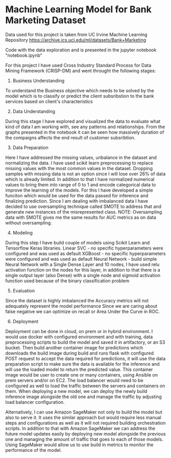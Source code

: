 # Machine Learning Model for Bank Marketing Dataset

Data used for this project is taken from UC Irvine Machine Learning Repository https://archive.ics.uci.edu/ml/datasets/Bank+Marketing

Code with the data exploration and is presented in the jupyter notebook "notebook.ipynb"

For this project I have used Cross Industry Standard Process for Data Mining Framework (CRISP-DM) and went throught the following stages:

1. Business Understanding
    
To understand the Business objective which needs to be solved by the model which is to classify or predict the client subsribstion to the bank services based on client's characteristics

2. Data Understanding

During this stage I have explored and visualized the data to evaluate what kind of data I am working with, see any patterns and relationships.
From the graphs presented in the notebook it can be seen how massively duration of the compaigns affects the end result of customer subsribtion.

3. Data Preparation

Here I have addressed the missing values, unbalance in the dataset and normalizing the data.
I have used scikit learn preprocessing to replace missing values with the most common values in the dataset. Dropping samples with missing data is not an option since I will lose over 26% of data which is already limited.
In addition to that I have normalized numerical values to bring them into range of 0 to 1 and encode categorical data to improve the learning of the models. For this I have developed a simple funciton which would be used for the data passed for inference and finalizing prediction.
Since I am dealing with imbalanced data I have decided to use oversampling technique called SMOTE to address that and generate new instances of the misrepresented class.
NOTE: Oversampling data with SMOTE gives me the same results for AUC metrics as on data without oversampling.

4. Modeling

During this step I have build couple of models using Scikit Learn and Tensorflow Keras libraries.
Linear SVC  - no specific hyperparameters were configured and was used as default 
XGBoost - no specific hyperparameters were configured and was used as default
Neural Network - build simple Neural Network with a Single Dense Layer and 10 nodes, I have used relu activation function on the nodes for this layer, in addition to that there is a single output layer (also Dense) with a single node and sigmoid activation function used because of the binary classification problem

5. Evaluation

Since the dataset is highly imbalanced the Accuracy metrics will not adequately represent the model performance 
Since we are caring about false negative we can optimize on recall or Area Under the Curve in ROC.
   
6. Deployment

Deployment can be done in cloud, on prem or in hybrid environment.
I would use docker with configured environment and with training, data preprocessing scripts to build the model and saved it in artifactory, or an S3 bucket.
Then build another container image for predictions which downloads the build image during build and runs flask with configured POST request to accept the data required for predictions, it will use the data preparation script to make sure the data is available for the inference and will use the loaded model to return the predicted value. 
This container image would be user to create one or many containers, using Ansible on prem servers and/or on EC2. The load balancer would need to be configured as well to load the traffic between the servers and containers on them. When deploying a new model, we can deploy the newly build inference image alongside the old one and manage the traffic by adjusting load balancer configuration.

Alternatively, I can use Amazon SageMaker not only to build the model but also to serve it. It uses the similar approach but would require less manual steps and configurations as well as it will not required building orchestration scripts.
In addition to that with Amazon SageMaker we can address the future model updates easily by deploying new model alongside the previous one and managing the amount of traffic that goes to each of those models. Using SageMaker would allow us to use build in metrics to monitor the performance of the model.


